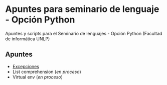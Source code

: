 # Apuntes para seminario de lenguaje - Opción Python
Apuntes y scripts para el Seminario de lenguajes - Opción Python (Facultad de informática UNLP)

## Apuntes

- [Excepciones](https://github.com/tomibarbieri/seminario-python/tree/master/exceptions)
- List comprehension (*en proceso*)
- Virtual env (*en proceso*)

